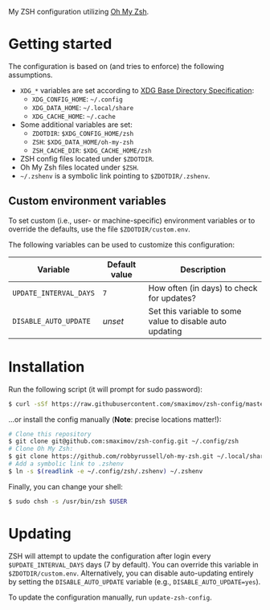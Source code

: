 My ZSH configuration utilizing [Oh My Zsh](http://ohmyz.sh/).

# Getting started

The configuration is based on (and tries to enforce) the
following assumptions.

* `XDG_*` variables are set according to
  [XDG Base Directory Specification](https://specifications.freedesktop.org/basedir-spec/basedir-spec-latest.html):
  + `XDG_CONFIG_HOME`: `~/.config`
  + `XDG_DATA_HOME`: `~/.local/share`
  + `XDG_CACHE_HOME`: `~/.cache`
* Some additional variables are set:
  + `ZDOTDIR`: `$XDG_CONFIG_HOME/zsh`
  + `ZSH`: `$XDG_DATA_HOME/oh-my-zsh`
  + `ZSH_CACHE_DIR`: `$XDG_CACHE_HOME/zsh`
* ZSH config files located under `$ZDOTDIR`.
* Oh My Zsh files located under `$ZSH`.
* `~/.zshenv` is a symbolic link pointing to `$ZDOTDIR/.zshenv`.

## Custom environment variables

To set custom (i.e., user- or machine-specific) environment variables or
to override the defaults, use the file `$ZDOTDIR/custom.env`.

The following variables can be used to customize this configuration:

| Variable | Default value | Description |
|----------|---------|-------------|
| `UPDATE_INTERVAL_DAYS` | `7` | How often (in days) to check for updates? |
| `DISABLE_AUTO_UPDATE` | _unset_ | Set this variable to some value to disable auto updating |

# Installation

Run the following script (it will prompt for sudo password):

``` bash
$ curl -sSf https://raw.githubusercontent.com/smaximov/zsh-config/master/tools/install.sh | sh
```

...or install the config manually (**Note**: precise locations matter!):

``` bash
# Clone this repository
$ git clone git@github.com:smaximov/zsh-config.git ~/.config/zsh
# Clone Oh My Zsh:
$ git clone https://github.com/robbyrussell/oh-my-zsh.git ~/.local/share/oh-my-zsh
# Add a symbolic link to .zshenv
$ ln -s $(readlink -e ~/.config/zsh/.zshenv) ~/.zshenv
```

Finally, you can change your shell:

``` bash
$ sudo chsh -s /usr/bin/zsh $USER
```

# Updating

ZSH will attempt to update the configuration after login every
`$UPDATE_INTERVAL_DAYS` days (7 by default).
You can override this variable in `$ZDOTDIR/custom.env`.
Alternatively, you can disable auto-updating entirely by
setting the `DISABLE_AUTO_UPDATE` variable (e.g., `DISABLE_AUTO_UPDATE=yes`).

To update the configuration manually, run `update-zsh-config`.
